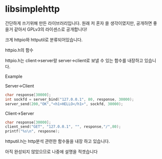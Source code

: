 libsimplehttp
=============
간단하게 쓰기위해 만든 라이브러리입니다.
원래 저 혼자 쓸 생각이였지만,
공개하면 좋을거 같아서 GPLv3의 라이센스로 공개합니다!

크게 httpio와 httputil로 분류되어있습니다.

httpio.h의 함수

httpio.h는  client->server랑
server->client로 보낼 수 있는 함수를 내장하고 있습니다.

Example

Server->Client
```C
char response[30000];
int sockfd = server_bind("127.0.0.1", 80, response, 30000);
server_send(200,"OK","<h1>HELLO</h1>", sockfd, 30000);
```

Client->Server
```C
char response[30000];
client_send("GET", "127.0.0.1", "", response,"/",80);
printf("%s\n", resposne);
```

httputil.h는 http분석 관련한 함수들을 내장 하고 있습니다.

아직 완성되지 않았으므로 나중에 설명을 적겟습니다
